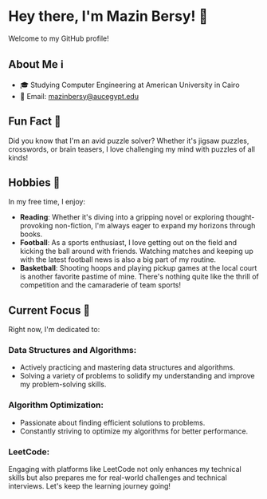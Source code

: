 # Hey there, I'm Mazin Bersy! 👋

Welcome to my GitHub profile!

## About Me ℹ️

- 🎓 Studying Computer Engineering at American University in Cairo
- 📧 Email: mazinbersy@aucegypt.edu

## Fun Fact 🎉

Did you know that I'm an avid puzzle solver? Whether it's jigsaw puzzles, crosswords, or brain teasers, I love challenging my mind with puzzles of all kinds!

## Hobbies 🎨

In my free time, I enjoy:
- **Reading**: Whether it's diving into a gripping novel or exploring thought-provoking non-fiction, I'm always eager to expand my horizons through books.
- **Football**: As a sports enthusiast, I love getting out on the field and kicking the ball around with friends. Watching matches and keeping up with the latest football news is also a big part of my routine.
- **Basketball**: Shooting hoops and playing pickup games at the local court is another favorite pastime of mine. There's nothing quite like the thrill of competition and the camaraderie of team sports!

## Current Focus 🎯

Right now, I'm dedicated to:

### Data Structures and Algorithms:
- Actively practicing and mastering data structures and algorithms.
- Solving a variety of problems to solidify my understanding and improve my problem-solving skills.

### Algorithm Optimization:
- Passionate about finding efficient solutions to problems.
- Constantly striving to optimize my algorithms for better performance.

### LeetCode: 
Engaging with platforms like LeetCode not only enhances my technical skills but also prepares me for real-world challenges and technical interviews. Let's keep the learning journey going!

